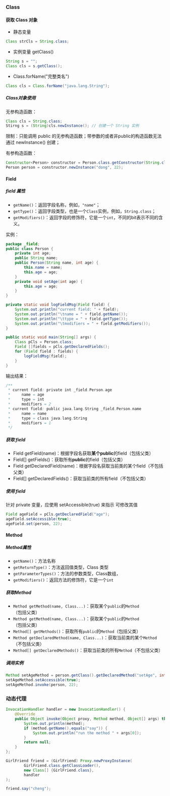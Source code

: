 ### Class

#### 获取 Class 对象

- 静态变量

```java
Class strCls = String.class;
```

- 实例变量 getClass()

```java
String s = "";
Class cls = s.getClass();
```

- Class.forName("完整类名")

```java
Class cls = Class.forName("java.lang.String");
```



##### Class对象使用

无参构造函数：

```java
Class cls = String.class;
Stirng s = (String)cls.newInstance(); // 创建一个 String 实例
```

限制：只能调用 public 的无参构造函数；带参数的或者非public的构造函数无法通过 newInstance() 创建；

有参构造函数：

```java
Constructor<Person> constructor = Person.class.getConstructor(String.class, int.class);
Person person = constructor.newInstance("dong", 22);
```



#### Field

##### field 属性

- `getName()`：返回字段名称，例如，`"name"`；
- `getType()`：返回字段类型，也是一个`Class`实例，例如，`String.class`；
- `getModifiers()`：返回字段的修饰符，它是一个`int`，不同的bit表示不同的含义。

实例：

```java
package _field;
public class Person {
    private int age;
    public String name;
    public Person(String name, int age) {
        this.name = name;
        this.age = age;
    }
    private void setAge(int age) {
        this.age = age;
    }
}
```

```java
private static void logFieldMsg(Field field) {
    System.out.println("current field: " + field);
    System.out.println("\tname = " + field.getName());
    System.out.println("\ttype = " + field.getType());
    System.out.println("\tmodifiers = " + field.getModifiers());
}

public static void main(String[] args) {
    Class pCls = Person.class;
    Field []fields = pCls.getDeclaredFields();
    for (Field field : fields) {
        logFieldMsg(field);
    }
}
```

输出结果：

```java
/**
 * current field: private int _field.Person.age
 *     name = age
 *     type = int
 *     modifiers = 2
 * current field: public java.lang.String _field.Person.name
 *     name = name
 *     type = class java.lang.String
 *     modifiers = 1
 */
```



##### 获取 field

- Field getField(name)：根据字段名获取**某个public**的field（包括父类）
- Field[] getFields()：获取所有**public**的field（包括父类）
- Field getDeclaredField(name)：根据字段名获取当前类的某个field（不包括父类）
- Field[] getDeclaredFields()：获取当前类的所有field（不包括父类）



##### 使用 field

针对 private 变量，应使用 setAccessible(true) 来指示 可修改其值

```java
Field ageField = pCls.getDeclaredField("age");
ageField.setAccessible(true);
ageField.set(person, 22);
```



#### Method

##### Method属性

- `getName()`：方法名称
- `getReturnType()`：方法返回值类型，Class 类型
- `getParameterTypes()`：方法的参数类型，Class数组，
- `getModifiers()`：返回方法的修饰符，它是一个`int`



##### 获取Method

- `Method getMethod(name, Class...)`：获取某个`public`的`Method`（包括父类）
- `Method getMethod(name, Class...)`：获取某个`public`的`Method`（包括父类）
- `Method[] getMethods()`：获取所有`public`的`Method`（包括父类）
- `Method getDeclaredMethod(name, Class...)`：获取当前类的某个`Method`（不包括父类）
- `Method[] getDeclaredMethods()`：获取当前类的所有`Method`（不包括父类）



##### 调用实例

```java
Method setAgeMethod = person.getClass().getDeclaredMethod("setAge", int.class);
setAgeMethod.setAccessible(true);
setAgeMethod.invoke(person, 22);
```



### 动态代理

```java
InvocationHandler handler = new InvocationHandler() {
    @Override
    public Object invoke(Object proxy, Method method, Object[] args) throws Throwable {
        System.out.println(method);
        if (method.getName().equals("say")) {
            System.out.println("run the method " + args[0]);
        }
        return null;
    }
};

GirlFriend friend = (GirlFriend) Proxy.newProxyInstance(
        GirlFriend.class.getClassLoader(),
        new Class[] {GirlFriend.class},
        handler
);

friend.say("cheng");
```



